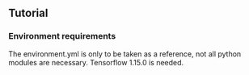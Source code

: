 ## Tutorial

### Environment requirements

The environment.yml is only to be taken as a reference, not all python modules are necessary. Tensorflow 1.15.0 is needed.
